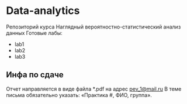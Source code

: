 # Data-analytics
Репозиторий курса Наглядный вероятностно-статистический анализ данных
Готовые лабы:
* lab1
* lab2
* lab3

## Инфа по сдаче
Отчет направляется в виде файла *.pdf на адрес
pev_1@mail.ru
В теме письма обязательно указать: «Практика #, ФИО, группа».